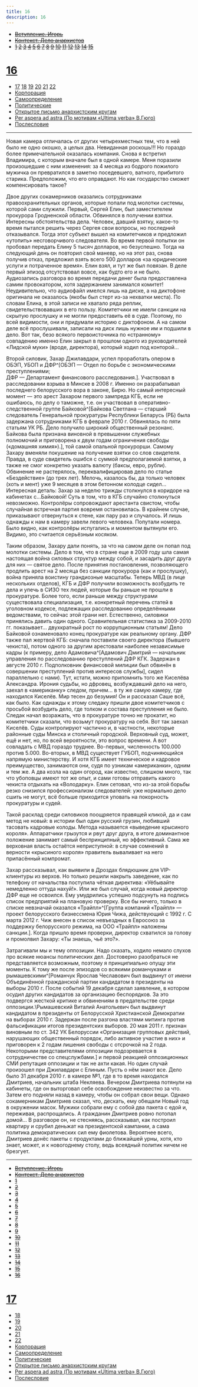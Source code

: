 ```yaml
---
title: 16
description: 16
---
```


- ~~[Вступление. Игорь](./1.md)~~
- ~~[Контекст. Дело анархистов](./2.md)~~
- ~~[1](./3.md)  [2](./4.md)  [3](./5.md)  [4](./6.md)  [5](./7.md)  [6](./8.md)  [7](./9.md)  [8](./10.md)  [9](./11.md)  [10](./12.md)  [11](./13.md)  [12](./14.md)  [13](./15.md)  [14](./16.md)  [15](./17.md)~~
# [16](./18.md)  
- [17](./19.md)  [18](./20.md)  [19](./21.md)  [20](./22.md)  [21](./23.md)  [22](./24.md)
- [Корпорация](./25.md)
- [Самоопределение](./26.md)
- [Политические](./27.md)
- [Открытое письмо анархистским кругам](./28.md)
- [Per aspera ad astra (По мотивам «Ultima verba» В.Гюго)](./29.md)
- [Послесловие](./30.md)

---

Новая камера отличалась от других четырехместных тем, что в ней было не одно окошко, а целых два. Невиданная роскошь!!! Но гораздо более примечательной оказалась компания. Снова я встретил Владимира, с которым вначале был в одной камере. Меня поразили произошедшие с ним изменения: за 4 месяца из бодрого пожилого мужичка он превратился в заметно поседевшего, ватного, прибитого старика. Предположим, что его оправдают. Но как государство сможет компенсировать такое?

Двое других сокамерников оказались сотрудниками правоохранительных органов, которые попали под молотки системы, которой сами служили. Первый, Сергей Елин, был заместителем прокурора Гродненской области. Обвинялся в получении взятки. Интересны обстоятельства дела. Человек, давший взятку, какое-то время пытался решить через Сергея свои вопросы, но последний отказывался. Тогда этот субъект вышел на комитетчиков и предложил «утопить» несговорчивого следователя. Во время первой попытки он пробовал передать Елину 5 тысяч долларов, но безуспешно. Тогда на следующий день он повторил свой маневр, но на этот раз, снова получив отказ, предложил взять всего 500 долларов «за юридические услуги и потраченное время». Елин взял, и тут же был повязан. В деле первый эпизод отсутствовал вовсе, как будто его и не было. Аудиозапись разговора во время передачи денег была предоставлена самим провокатором, хотя задержанием занимался комитет! Неудивительно, что аудиофайл имелся лишь на диске, а на диктофоне оригинала не оказалось (якобы был стерт из-за нехватки места). По словам Елина, в этой записи не хватало ряда реплик, свидетельствовавших в его пользу. Комитетчики не имели санкции на скрытую прослушку и не могли предоставить её в суде. Поэтому, по всей видимости, они и придумали историю с диктофоном. А на самом деле всё прослушивали, записали на диск лишь нужное им и подшили в дело. Вот так, безо всякого первоисточника по «странному» совпадению именно Елин закрыл в прошлом одного из руководителей «Лидской муки» (вроде, директора), который ходил под конторой…

Второй силовик, Захар Джилавдари, успел проработать опером в ОБЭП, УБОП и ДФР^[ОБЭП — Отдел по борьбе с экономическими преступлениями;\
ДФР — Департамент финансового расследования.]. Участвовал в расследовании взрыва в Минске в 2008 г. Именно он разрабатывал последнего белорусского вора в законе, Бирю. Но самый интересный момент — это арест Захаром первого зампреда КГБ, если не ошибаюсь, по делу о таможне, т.е. он участвовал в оперативно-следственной группе Байковой^[Байкова Светлана — старший следователь Генеральной прокуратуры Республики Беларусь (РБ) была задержана сотрудниками КГБ в феврале 2010 г. Обвинялась по пяти статьям УК РБ. Дело получило широкий общественный резонанс. Байкова была признана виновной в превышении служебных полномочий и приговорена к двум годам ограничения свободы («домашняя химия»).], той самой опальной прокурорши. Самому Захару вменяли покушение на получение взятки со слов свидетеля. Правда, в суде свидетель ошибся с суммой предполагаемой взятки, а также не смог конкретно указать валюту (баксы, евро, рубли). Обвинение не растерялось, переквалифицировав дело по статье «Бездействие» (до трех лет). Мелочь, казалось бы, да только человек (хоть и мент) уже 9 месяцев в этом бетонном колодце сидел… Интересная деталь: Захар за неделю трижды столкнулся в коридоре на кабинетах с…Байковой! Суть в том, что в КГБ случайно столкнуться невозможно. Контролёры сопровождают арестанта свистом, чтобы случайная встречная партия вовремя остановилась. В крайнем случае, приказывают отвернуться к стене, как пару раз и случалось. И лишь однажды к нам в камеру завели левого человека. Попутали номера. Было видно, как контролёры испугались и моментом вытянули его. Видимо, это считается серьёзным косяком.

Таким образом, Захару дали понять, за что на самом деле он попал под молотки системы. Дело в том, что в стране еще в 2009 году шла самая настоящая война силовых структур между собой, и засадить друг друга для них — святое дело. После принятия постановления, позволяющего продлить арест на 2 месяца без санкции прокурора (как и прослушку), война приняла воистину грандиозные масштабы. Теперь МВД (в лице нескольких отделов), КГБ и ДФР получили возможность возбудить те дела и упечь в СИЗО тех людей, которые бы раньше не прошли в прокуратуре. Более того, если раньше между структурами существовала специализация, т.е. конкретный перечень статей в уголовном кодексе, подлежащих расследованию определёнными ведомствами, то сейчас этой грани нет. Естественно, силовики принялись давить один одного. Сравнительная статистика за 2009-2010 гг. показывает… двухкратный рост по коррупционным статьям! Дело Байковой ознаменовало конец прокуратуре как реальному органу. ДФР также пал жертвой КГБ: сначала поставили своего директора (бывшего чекиста), потом одного за другим арестовали наиболее независимые кадры (к примеру, дело Адамовича^[Адамович Дмитрий — начальник управления по расследованию преступлений ДФР КГК. Задержан в августе 2010 г. Подполковник финансовой милиции был обвинён в совершении преступлений против интересов службы], сидел параллельно с нами). Тут, кстати, можно припомнить того же Киселёва Александра. Ирония судьбы, но дфровец, возбуждавший дело на него, заехал в «американку» следом, причем… в ту же самую камеру, где находился Киселёв. Мир тесен до безумия! Он и рассказал Саше всё, как было. Как однажды к этому следаку пришли двое комитетчиков с просьбой возбудить дело, где толком и состава преступления не было. Следак начал возражать, что в прокуратуре точно не прокатит, но комитетчики сказали, что возьмут прокуратуру на себя. Вот так заехал Киселёв. Суды контролируют частично и, в частности, некоторые районные суды Минска и столичный городской. Верховный суд, может, ещё и нет, но, по всей вероятности, это вопрос времени. А вот совладать с МВД гораздо труднее. Во-первых, численность 100.000 против 5.000. Во-вторых, в МВД существует ГУБОП, подчиняющийся напрямую министерству. И хотя КГБ имеет техническое и кадровое преимущество, занимаются они, судя по узникам «американки», одним и тем же. А два козла на один огород, как известно, слишком много, так что убоповцы имеют тот же опыт, и сами готовы отправить какого чекиста отдыхать на «Володарку». Елин сетовал, что из-за этой борьбы резко снизился профессионализм следователей: уже нормально дело сшить не могут, всё больше приходится уповать на покорность прокуратуры и судей.

Такой расклад среди силовиков поощряется правящей кликой, да и сам метод не новый: в истории был один русский грузин, любивший тасовать кадровые колоды. Метода называется «выведение крысиного короля». Аппаратчики грызутся и рвут друг друга, в итоге доминантное положение занимает самый беспринципный, но эффективный. Сама же верховная власть остаётся неприступной: в случае сомнений в верности «крысиного короля» правитель вываливает на него припасённый компромат.

Захар рассказывал, как выявили в Дроздах блядюшник для VIP-клиентуры из верхов. Но только решили накрыть заведение, как по телефону от начальства поступила чёткая директива: «Уёбывайте немедленно оттуда нахуй!». Или же был случай, когда новый директор ДФР еще не освоился. Ему умудрились успешно подсунуть на подпись список предприятий на плановую проверку. Все бы ничего, только в списке невзначай оказался «Трайпл»^[Группа компаний «Трайпл» — проект белорусского бизнессмена Юрия Чижа, действующий с 1992 г. С марта 2012 г. Чиж внесен в список невъездных в Евросоюз за поддержку белорусского режима, на ООО «Трайпл» наложены санкции.]. Когда пришло время проверки, директор схватился за голову и промолвил Захару: «Ты знаешь, чьё это?».

Затрагивали мы и тему оппозиции. Надо сказать, ходило немало слухов про всякие нюансы политических дел. Достоверно разобраться не представляется возможным, поэтому я принципиально опущу эти моменты. К тому же после эпизодов со всякими романчуками и рымашевскими^[Романчук Ярослав Чеславович был выдвинут от имени Объединённой гражданской партии кандидатом в президенты на выборы 2010 г. После событий 19 декабря сделал заявление, в котором осудил других кандидатов за организацию беспорядков. За это подвергся жесткой критике и обвинениям в предательстве среди оппозиции.\Рымашевский Виталий Анатольевич был выдвинут кандидатом в президенты от Белорусской Христианской Демократии на выборах 2010 г. Задержан после разгона властями митинга против фальсификации итогов президентских выборов. 20 мая 2011 г. признан виновным по ст. 342 УК Белоруссии «Организация групповых действий, нарушающих общественный порядок, либо активное участие в них» и приговорен к 2 годам лишения свободы с отсрочкой на 2 года. Некоторыми представителями оппозиции подозревается в сотрудничестве со спецслужбами.] и первой реакцией оппозиционных СМИ репутация оппозиции и так не ахти какая. Но один случай произошел при Джилавдари с Елиным. Пусть о нём знают все. Дело было 31 декабря 2010 г. в камере №1, где в то время находился Дмитриев, начальник штаба Некляева. Вечером Дмитриева потянули на кабинеты, где он выторговал себе освобождение неизвестно за что. Затем его подняли назад в камеру, чтобы он собрал свои вещи. Однако сокамерникам Дмитриев сказал, что, дескать, ему обещали Новый год в окружении масок. Мужики собрали ему с собой два пакета с едой и, переживая, распрощались. А гражданин Дмитриев ровно потопал домой… В разговоре он, не стесняясь, рассказывал, как построил квартиру и срубил деньжат на президентской кампании, а сама политика демократических сил ему фиолетова. Вероятнее всего, Дмитриев донёс пакеты с продуктами до ближайшей урны, хотя, кто знает, может, и к новогоднему столу, ведь всеядный политик ничем не брезгует.

---

- ~~[Вступление. Игорь](./1.md)~~
- ~~[Контекст. Дело анархистов](./2.md)~~
- ~~[1](./3.md)~~
- ~~[2](./4.md)~~
- ~~[3](./5.md)~~
- ~~[4](./6.md)~~
- ~~[5](./7.md)~~
- ~~[6](./8.md)~~
- ~~[7](./9.md)~~
- ~~[8](./10.md)~~
- ~~[9](./11.md)~~
- ~~[10](./12.md)~~
- ~~[11](./13.md)~~
- ~~[12](./14.md)~~
- ~~[13](./15.md)~~
- ~~[14](./16.md)~~
- ~~[15](./17.md)~~
- ~~[16](./18.md)~~
# [17](./19.md)
- [18](./20.md)
- [19](./21.md)
- [20](./22.md)
- [21](./23.md)
- [22](./24.md)
- [Корпорация](./25.md)
- [Самоопределение](./26.md)
- [Политические](./27.md)
- [Открытое письмо анархистским кругам](./28.md)
- [Per aspera ad astra (По мотивам «Ultima verba» В.Гюго)](./29.md)
- [Послесловие](./30.md)
